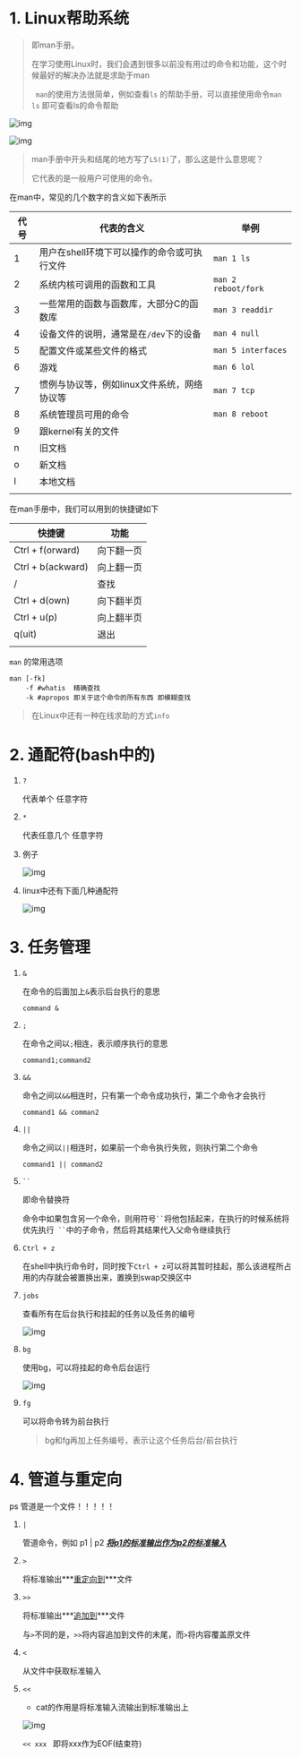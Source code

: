 



# 1. Linux帮助系统

> 即man手册。
>
> 在学习使用Linux时，我们会遇到很多以前没有用过的命令和功能，这个时候最好的解决办法就是求助于man
>
> ` man`的使用方法很简单，例如查看`ls` 的帮助手册，可以直接使用命令`man ls` 即可查看ls的命令帮助

![img](https://wx1.sinaimg.cn/mw690/005LasY6gy1gcuhnouiedj30uh0u0af9.jpg)

![img](https://wx2.sinaimg.cn/mw690/005LasY6gy1gcuhnsr9r5j30x90u0104.jpg)

> man手册中开头和结尾的地方写了`LS(1)`了，那么这是什么意思呢？
>
> 它代表的是一般用户可使用的命令。

在man中，常见的几个数字的含义如下表所示

| 代号 | 代表的含义                                  | 举例                |
| ---- | ------------------------------------------- | ------------------- |
| 1    | 用户在shell环境下可以操作的命令或可执行文件 | `man 1 ls`          |
| 2    | 系统内核可调用的函数和工具                  | `man 2 reboot/fork` |
| 3    | 一些常用的函数与函数库，大部分C的函数库     | `man 3 readdir`     |
| 4    | 设备文件的说明，通常是在`/dev`下的设备      | `man 4 null`        |
| 5    | 配置文件或某些文件的格式                    | `man 5 interfaces`  |
| 6    | 游戏                                        | `man 6 lol`         |
| 7    | 惯例与协议等，例如linux文件系统，网络协议等 | `man 7 tcp`         |
| 8    | 系统管理员可用的命令                        | `man 8 reboot`      |
| 9    | 跟kernel有关的文件                          |                     |
| n    | 旧文档                                      |                     |
| o    | 新文档                                      |                     |
| l    | 本地文档                                    |                     |
|      |                                             |                     |

在man手册中，我们可以用到的快捷键如下

| 快捷键            | 功能       |
| ----------------- | ---------- |
| Ctrl + f(orward)  | 向下翻一页 |
| Ctrl + b(ackward) | 向上翻一页 |
| /                 | 查找       |
| Ctrl + d(own)     | 向下翻半页 |
| Ctrl + u(p)       | 向上翻半页 |
| q(uit)            | 退出       |
|                   |            |

`man` 的常用选项

```shell
man [-fk]
	-f #whatis	精确查找
	-k #apropos 即关于这个命令的所有东西 即模糊查找
```



> 在Linux中还有一种在线求助的方式`info`



# 2. 通配符(bash中的)

1. `?`

   代表单个 任意字符

2. `*`

   代表任意几个 任意字符

3. 例子

   ![img](https://wx3.sinaimg.cn/mw690/005LasY6gy1gcuiz87rysj30qe0dmwge.jpg)

4. linux中还有下面几种通配符

   ![img](https://wx1.sinaimg.cn/mw690/005LasY6gy1gcuj0mtflbj31740k4q8w.jpg)



# 3. 任务管理

1. `&`

   在命令的后面加上`&`表示后台执行的意思

   `command &`

2. `;`

   在命令之间以`;`相连，表示顺序执行的意思

   `command1;command2`

3. `&&`

   命令之间以`&&`相连时，只有第一个命令成功执行，第二个命令才会执行

   `command1 && comman2`

4. `||`

   命令之间以`||`相连时，如果前一个命令执行失败，则执行第二个命令

   `command1 || command2`

5. ` `` `

   即命令替换符

   命令中如果包含另一个命令，则用符号` `` `将他包括起来，在执行的时候系统将优先执行`  `` `中的子命令，然后将其结果代入父命令继续执行

6. `Ctrl + z`

   在shell中执行命令时，同时按下`Ctrl + z`可以将其暂时挂起，那么该进程所占用的内存就会被置换出来，置换到swap交换区中

7. `jobs`

   查看所有在后台执行和挂起的任务以及任务的编号

   ![img](https://wx2.sinaimg.cn/mw690/005LasY6gy1gcujdru18bj30wu06uaax.jpg)

8. `bg`

   使用bg，可以将挂起的命令后台运行

   ![img](https://wx2.sinaimg.cn/mw690/005LasY6gy1gcujeq780lj30pu0a40tv.jpg)

9. `fg`

   可以将命令转为前台执行

   > bg和fg再加上任务编号，表示让这个任务后台/前台执行



# 4. 管道与重定向

ps 管道是一个文件！！！！！

1. `|`

   管道命令，例如 p1 | p2 ***<u>将p1的标准输出作为p2的标准输入</u>***

2. `>`

   将标准输出***<u>重定向到</u>***文件

3. `>>`

   将标准输出***<u>追加到</u>***文件

   与`>`不同的是，`>>`将内容追加到文件的末尾，而`>`将内容覆盖原文件

4. `<`

   从文件中获取标准输入

5. `<<`

   + cat的作用是将标准输入流输出到标准输出上

   ![img](https://wx1.sinaimg.cn/mw690/005LasY6gy1gcujn4g68uj30m405udg8.jpg)
   
   `<< xxx ` 即将xxx作为EOF(结束符)

